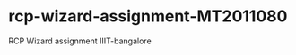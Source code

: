 rcp-wizard-assignment-MT2011080
===============================

RCP Wizard assignment IIIT-bangalore